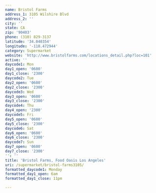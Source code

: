 ```yaml
---
name: Bristol Farms
address_1: 3105 Wilshire Blvd
address_2: ''
city: ''
state: CA
zip: '90403'
phone: (310) 829-3137
latitude: '34.040354'
longitude: '-118.472944'
category: Supermarket
website: 'http://www.bristolfarms.com/locations_detail.php?loc=101'
active: ''
daycode1: Mon
day1_open: '0600'
day1_close: '2300'
daycode2: Tue
day2_open: '0600'
day2_close: '2300'
daycode3: Wed
day3_open: '0600'
day3_close: '2300'
daycode4: Thu
day4_open: '2300'
daycode5: Fri
day5_open: '0600'
day5_close: '2300'
daycode6: Sat
day6_open: '0600'
day6_close: '2300'
daycode7: Sun
day7_open: '0600'
day7_close: '2300'
'': ''
title: 'Bristol Farms, Food Oasis Los Angeles'
uri: /supermarket/bristol-farms3105/
formatted_daycode1: Monday
formatted_day1_open: 6am
formatted_day1_close: 11pm

---
```

